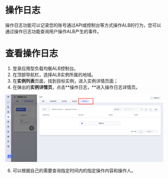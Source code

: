# 操作日志

操作日志功能可以记录您的账号通过API或控制台等方式操作ALB的行为，您可以通过操作日志功能查询用户操作ALB产生的事件。

# 查看操作日志

1. 登录应用型负载均衡ALB控制台。
3. 在顶部导航栏，选择ALB实例所属的地域。
4. 在**实例列表**页面，找到目标实例，进入实例详情页面；
5. 在弹出的**实例详情页**，点击**操作日志，**进入操作日志详情页。

![1713867748539](/images/1713867748539.png)

6. 可以根据自己的需要查询指定时间内的指定操作内容和操作人。